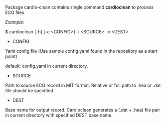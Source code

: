 

Package cardio-clean contains single command **cardioclean** to process ECG files

*Example:*

$ cardioclean [-h] [-c \<CONFIG>] -i \<SOURCE> -o \<DEST>

- CONFIG

Yaml config file (Use sample config.yaml found in the repository as a start point)

default: config.yaml in current directory.

- SOURCE

Path to source ECG record in MIT format. Relative or full path to .hea or .dat file should be specified

- DEST

Base name for output record. Cardioclean generates a (.dat + .hea) file pair in current directory with specified DEST base name.

